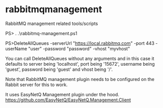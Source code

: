# rabbitmqmanagement
RabbitMQ management related tools/scripts

PS> . .\rabbitmq-management.ps1

PS>DeleteAllQueues -serverUrl "https://local.rabbitmq.com" -port 443 -userName "user" -password "password" -vhost "myvhost"

You can call DeleteAllQueues without any arguments and in this case it defaults to server being 'localhost', port being '15672', username being 'guest', password being 'guest' and vhost being '/'.

Note that RabbitMQ management plugin needs to be configured on the Rabbit server for this to work. 

It uses EasyNetQ Management plugin under the hood.
https://github.com/EasyNetQ/EasyNetQ.Management.Client

